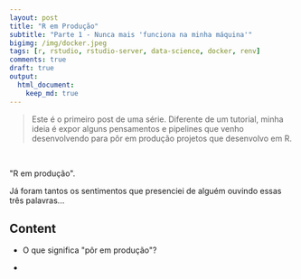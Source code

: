 ```yaml
---
layout: post
title: "R em Produção"
subtitle: "Parte 1 - Nunca mais 'funciona na minha máquina'"
bigimg: /img/docker.jpeg
tags: [r, rstudio, rstudio-server, data-science, docker, renv]
comments: true
draft: true
output:
  html_document:
    keep_md: true
---
```


> Este é o primeiro post de uma série. Diferente de um tutorial, minha ideia é expor alguns pensamentos e pipelines que venho desenvolvendo para pôr em produção projetos que desenvolvo em R.

<br>

"R em produção".



Já foram tantos os sentimentos que presenciei de alguém ouvindo essas três palavras...



## Content

- O que significa "pôr em produção"?

- 